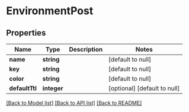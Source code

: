 # EnvironmentPost

## Properties
Name | Type | Description | Notes
------------ | ------------- | ------------- | -------------
**name** | **string** |  | [default to null]
**key** | **string** |  | [default to null]
**color** | **string** |  | [default to null]
**defaultTtl** | **integer** |  | [optional] [default to null]

[[Back to Model list]](../README.md#documentation-for-models) [[Back to API list]](../README.md#documentation-for-api-endpoints) [[Back to README]](../README.md)


